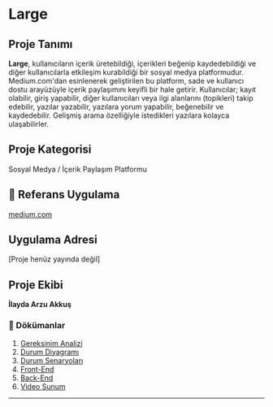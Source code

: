 # Large

##  Proje Tanımı

**Large**, kullanıcıların içerik üretebildiği, içerikleri beğenip kaydedebildiği ve diğer kullanıcılarla etkileşim kurabildiği bir sosyal medya platformudur. Medium.com'dan esinlenerek geliştirilen bu platform, sade ve kullanıcı dostu arayüzüyle içerik paylaşımını keyifli bir hale getirir. Kullanıcılar; kayıt olabilir, giriş yapabilir, diğer kullanıcıları veya ilgi alanlarını (topikleri) takip edebilir, yazılar yazabilir, yazılara yorum yapabilir, beğenebilir ve kaydedebilir. Gelişmiş arama özelliğiyle istedikleri yazılara kolayca ulaşabilirler.

##  Proje Kategorisi

Sosyal Medya / İçerik Paylaşım Platformu

## 🔗 Referans Uygulama

[medium.com](https://medium.com)

##  Uygulama Adresi

[Proje henüz yayında değil]

##  Proje Ekibi

**İlayda Arzu Akkuş**

### 📄 Dökümanlar

1. [Gereksinim Analizi](Gereksinim-Analizi.md)
2. [Durum Diyagramı](diyagram.png)
3. [Durum Senaryoları](Durum-Senaryoları.md)
4. [Front-End](Front-End.md)
5. [Back-End](Back-End.md)
6. [Video Sunum](Sunum.md)

---
